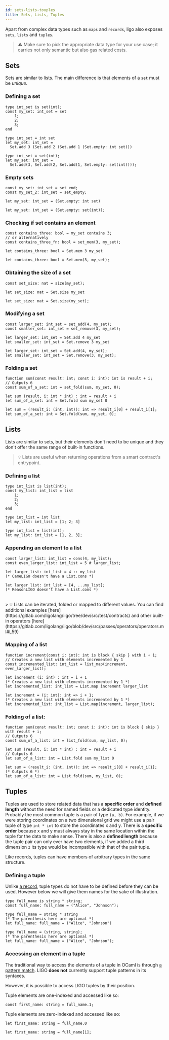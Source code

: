 ```yaml
---
id: sets-lists-touples
title: Sets, Lists, Tuples
---
```


Apart from complex data types such as `maps` and `records`, ligo also exposes `sets`, `lists` and `tuples`.

> ⚠️ Make sure to pick the appropriate data type for your use case; it carries not only semantic but also gas related costs.

## Sets

Sets are similar to lists. The main difference is that elements of a `set` must be *unique*.

### Defining a set

<!--DOCUSAURUS_CODE_TABS-->
<!--Pascaligo-->
```pascaligo group=a
type int_set is set(int);
const my_set: int_set = set 
    1; 
    2; 
    3; 
end
```

<!--CameLIGO-->
```cameligo group=a
type int_set = int set
let my_set: int_set =
  Set.add 3 (Set.add 2 (Set.add 1 (Set.empty: int set)))
```

<!--ReasonLIGO-->
```reasonligo group=a
type int_set = set(int);
let my_set: int_set =
  Set.add(3, Set.add(2, Set.add(1, Set.empty: set(int))));
```

<!--END_DOCUSAURUS_CODE_TABS-->

### Empty sets

<!--DOCUSAURUS_CODE_TABS-->
<!--Pascaligo-->
```pascaligo group=a
const my_set: int_set = set end;
const my_set_2: int_set = set_empty;
```
<!--CameLIGO-->
```cameligo group=a
let my_set: int_set = (Set.empty: int set)
```
<!--ReasonLIGO-->
```reasonligo group=a
let my_set: int_set = (Set.empty: set(int));
```
<!--END_DOCUSAURUS_CODE_TABS-->

### Checking if set contains an element

<!--DOCUSAURUS_CODE_TABS-->
<!--Pascaligo-->
```pascaligo group=a
const contains_three: bool = my_set contains 3;
// or alternatively
const contains_three_fn: bool = set_mem(3, my_set);
```

<!--CameLIGO-->
```cameligo group=a
let contains_three: bool = Set.mem 3 my_set
```
<!--ReasonLIGO-->
```reasonligo group=a
let contains_three: bool = Set.mem(3, my_set);
```

<!--END_DOCUSAURUS_CODE_TABS-->


### Obtaining the size of a set
<!--DOCUSAURUS_CODE_TABS-->
<!--Pascaligo-->
```pascaligo group=a
const set_size: nat = size(my_set);
```

<!--CameLIGO-->
```cameligo group=a
let set_size: nat = Set.size my_set
```

<!--ReasonLIGO-->
```reasonligo group=a
let set_size: nat = Set.size(my_set);
```

<!--END_DOCUSAURUS_CODE_TABS-->


### Modifying a set
<!--DOCUSAURUS_CODE_TABS-->
<!--Pascaligo-->
```pascaligo group=a
const larger_set: int_set = set_add(4, my_set);
const smaller_set: int_set = set_remove(3, my_set);
```

<!--CameLIGO-->

```cameligo group=a
let larger_set: int_set = Set.add 4 my_set
let smaller_set: int_set = Set.remove 3 my_set
```

<!--ReasonLIGO-->

```reasonligo group=a
let larger_set: int_set = Set.add(4, my_set);
let smaller_set: int_set = Set.remove(3, my_set);
```

<!--END_DOCUSAURUS_CODE_TABS-->


### Folding a set
<!--DOCUSAURUS_CODE_TABS-->
<!--Pascaligo-->
```pascaligo group=a
function sum(const result: int; const i: int): int is result + i;
// Outputs 6
const sum_of_a_set: int = set_fold(sum, my_set, 0);
```

<!--CameLIGO-->
```cameligo group=a
let sum (result, i: int * int) : int = result + i
let sum_of_a_set: int = Set.fold sum my_set 0
```

<!--ReasonLIGO-->
```reasonligo group=a
let sum = (result_i: (int, int)): int => result_i[0] + result_i[1];
let sum_of_a_set: int = Set.fold(sum, my_set, 0);
```
<!--END_DOCUSAURUS_CODE_TABS-->

## Lists

Lists are similar to sets, but their elements don't need to be unique and they don't offer the same range of built-in functions.

> 💡 Lists are useful when returning operations from a smart contract's entrypoint.

### Defining a list

<!--DOCUSAURUS_CODE_TABS-->
<!--Pascaligo-->
```pascaligo group=b
type int_list is list(int);
const my_list: int_list = list
    1;
    2;
    3;
end
```

<!--CameLIGO-->
```cameligo group=b
type int_list = int list
let my_list: int_list = [1; 2; 3]
```

<!--ReasonLIGO-->
```reasonligo group=b
type int_list = list(int);
let my_list: int_list = [1, 2, 3];
```

<!--END_DOCUSAURUS_CODE_TABS-->


### Appending an element to a list

<!--DOCUSAURUS_CODE_TABS-->
<!--Pascaligo-->
```pascaligo group=b
const larger_list: int_list = cons(4, my_list);
const even_larger_list: int_list = 5 # larger_list;
```

<!--CameLIGO-->
```cameligo group=b
let larger_list: int_list = 4 :: my_list
(* CameLIGO doesn't have a List.cons *)
```

<!--ReasonLIGO-->
```reasonligo group=b
let larger_list: int_list = [4, ...my_list];
(* ReasonLIGO doesn't have a List.cons *)
```

<!--END_DOCUSAURUS_CODE_TABS-->

<br/>
> 💡 Lists can be iterated, folded or mapped to different values. You can find additional examples [here](https://gitlab.com/ligolang/ligo/tree/dev/src/test/contracts) and other built-in operators [here](https://gitlab.com/ligolang/ligo/blob/dev/src/passes/operators/operators.ml#L59)

### Mapping of a list

<!--DOCUSAURUS_CODE_TABS-->
<!--Pascaligo-->
```pascaligo group=b
function increment(const i: int): int is block { skip } with i + 1;
// Creates a new list with elements incremented by 1
const incremented_list: int_list = list_map(increment, even_larger_list);
```

<!--CameLIGO-->

```cameligo group=b
let increment (i: int) : int = i + 1
(* Creates a new list with elements incremented by 1 *)
let incremented_list: int_list = List.map increment larger_list
```


<!--ReasonLIGO-->

```reasonligo group=b
let increment = (i: int): int => i + 1;
(* Creates a new list with elements incremented by 1 *)
let incremented_list: int_list = List.map(increment, larger_list);
```

<!--END_DOCUSAURUS_CODE_TABS-->


### Folding of a list:
<!--DOCUSAURUS_CODE_TABS-->
<!--Pascaligo-->
```pascaligo group=b
function sum(const result: int; const i: int): int is block { skip } with result + i;
// Outputs 6
const sum_of_a_list: int = list_fold(sum, my_list, 0);
```

<!--CameLIGO-->

```cameligo group=b
let sum (result, i: int * int) : int = result + i
// Outputs 6
let sum_of_a_list: int = List.fold sum my_list 0
```

<!--ReasonLIGO-->

```reasonligo group=b
let sum = (result_i: (int, int)): int => result_i[0] + result_i[1];
(* Outputs 6 *)
let sum_of_a_list: int = List.fold(sum, my_list, 0);
```

<!--END_DOCUSAURUS_CODE_TABS-->


## Tuples

Tuples are used to store related data that has a **specific order** and **defined
length** without the need for named fields or a dedicated type identity. Probably
the most common tuple is a pair of type `(a, b)`. For example, if we were storing
coordinates on a two dimensional grid we might use a pair tuple of type `int * int`
to store the coordinates x and y. There is a **specific order** because x and y must
always stay in the same location within the tuple for the data to make sense. There is
also a **defined length** because the tuple pair can only ever have two elements,
if we added a third dimension `z` its type would be incompatible with that of the
pair tuple.

Like records, tuples can have members of arbitrary types in the same structure.

### Defining a tuple

Unlike [a record](language-basics/maps-records.md), tuple types do not have to be
defined before they can be used. However below we will give them names for the
sake of illustration.

<!--DOCUSAURUS_CODE_TABS-->

<!--Pascaligo-->
```pascaligo group=c
type full_name is string * string;
const full_name: full_name = ("Alice", "Johnson");
```

<!--CameLIGO-->
```cameligo group=c
type full_name = string * string
(* The parenthesis here are optional *)
let full_name: full_name = ("Alice", "Johnson")
```

<!--ReasonLIGO-->
```reasonligo group=c
type full_name = (string, string);
(* The parenthesis here are optional *)
let full_name: full_name = ("Alice", "Johnson");
```

<!--END_DOCUSAURUS_CODE_TABS-->


### Accessing an element in a tuple

The traditional way to access the elements of a tuple in OCaml is through
[a pattern match](language-basics/unit-option-pattern-matching.md). LIGO **does
not** currently support tuple patterns in its syntaxes.

However, it is possible to access LIGO tuples by their position.

<!--DOCUSAURUS_CODE_TABS-->

<!--Pascaligo-->

Tuple elements are one-indexed and accessed like so:

```pascaligo group=c
const first_name: string = full_name.1;
```

<!--Cameligo-->

Tuple elements are zero-indexed and accessed like so:

```cameligo group=c
let first_name: string = full_name.0
```

<!--ReasonLIGO-->
```reasonligo group=c
let first_name: string = full_name[1];
```

<!--END_DOCUSAURUS_CODE_TABS-->
